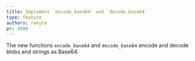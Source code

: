 ```yaml
---
title: Implement `encode_base64` and `decode_base64`
type: feature
authors: raxyte
pr: 4806
---
```


The new functions `encode_base64` and `decode_base64` encode and
decode blobs and strings as Base64.
